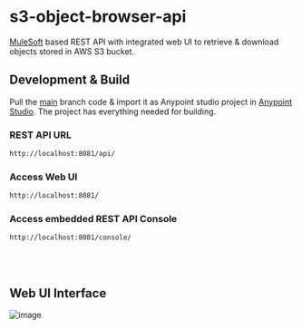 # s3-object-browser-api

[MuleSoft](https://www.mulesoft.com/) based REST API with integrated web UI to retrieve & download objects stored in AWS S3 bucket. 

## Development & Build
Pull the [main](https://github.com/apurbagiri/s3-object-browser-api/tree/main) branch code & import it as Anypoint studio project in [Anypoint Studio](https://www.mulesoft.com/platform/studio). The project has everything needed for building.

### REST API URL
```sh
http://localhost:8081/api/
``` 

### Access Web UI
```sh
http://localhost:8081/
```  

### Access embedded REST API Console
```sh
http://localhost:8081/console/
```
<br />


<br />

## Web UI Interface
![image](https://user-images.githubusercontent.com/1264854/207040308-93730cd4-4c98-4c6c-ac69-a1cbd5283a8a.png)
